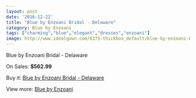 ```yaml
---
layout: post
date: '2016-12-22'
title: "Blue by Enzoani Bridal - Delaware"
category: Blue by Enzoani
tags: ["charming","blue","elegant","dresses","enzoani"]
image: http://www.idealgown.com/6373-thickbox_default/blue-by-enzoani-bridal-delaware.jpg
---
```

Blue by Enzoani Bridal - Delaware

On Sales: **$562.99**
<a href="https://www.idealgown.com/en/blue-by-enzoani/2795-blue-by-enzoani-bridal-delaware.html"><amp-img layout="responsive" width="600" height="600" src="//www.idealgown.com/6373-thickbox_default/blue-by-enzoani-bridal-delaware.jpg" alt="Blue by Enzoani Bridal - Delaware 0" /></a>
<a href="https://www.idealgown.com/en/blue-by-enzoani/2795-blue-by-enzoani-bridal-delaware.html"><amp-img layout="responsive" width="600" height="600" src="//www.idealgown.com/6374-thickbox_default/blue-by-enzoani-bridal-delaware.jpg" alt="Blue by Enzoani Bridal - Delaware 1" /></a>

Buy it: [Blue by Enzoani Bridal - Delaware](https://www.idealgown.com/en/blue-by-enzoani/2795-blue-by-enzoani-bridal-delaware.html "Blue by Enzoani Bridal - Delaware")

View more: [Blue by Enzoani](https://www.idealgown.com/en/33-blue-by-enzoani "Blue by Enzoani")